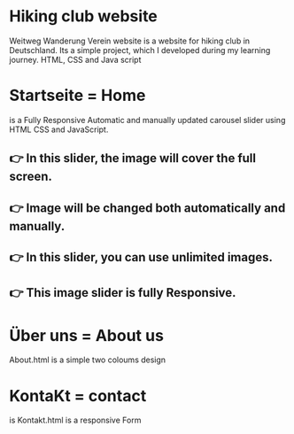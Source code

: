 # Hiking club website  
Weitweg Wanderung Verein website is a website for hiking club in Deutschland.
Its a simple project, which I developed during my learning journey.
HTML, CSS and Java script 

# Startseite = Home 
is a Fully Responsive Automatic and manually updated carousel slider using HTML CSS and JavaScript.
## 👉 In this slider, the image will cover the full screen. 
## 👉 Image will be changed both automatically and manually.
## 👉 In this slider, you can use unlimited images. 
## 👉 This image slider is fully Responsive. 

# Über uns = About us
About.html is a simple two coloums design 
# KontaKt = contact
is Kontakt.html is a responsive Form 





